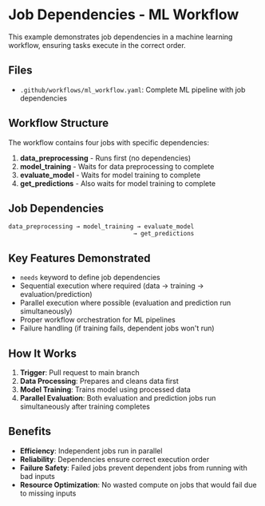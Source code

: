 # Job Dependencies - ML Workflow

This example demonstrates job dependencies in a machine learning workflow, ensuring tasks execute in the correct order.

## Files
- `.github/workflows/ml_workflow.yaml`: Complete ML pipeline with job dependencies

## Workflow Structure

The workflow contains four jobs with specific dependencies:

1. **data_preprocessing** - Runs first (no dependencies)
2. **model_training** - Waits for data preprocessing to complete
3. **evaluate_model** - Waits for model training to complete
4. **get_predictions** - Also waits for model training to complete

## Job Dependencies

```
data_preprocessing → model_training → evaluate_model
                                   → get_predictions
```

## Key Features Demonstrated
- `needs` keyword to define job dependencies
- Sequential execution where required (data → training → evaluation/prediction)
- Parallel execution where possible (evaluation and prediction run simultaneously)
- Proper workflow orchestration for ML pipelines
- Failure handling (if training fails, dependent jobs won't run)

## How It Works

1. **Trigger**: Pull request to main branch
2. **Data Processing**: Prepares and cleans data first
3. **Model Training**: Trains model using processed data
4. **Parallel Evaluation**: Both evaluation and prediction jobs run simultaneously after training completes

## Benefits

- **Efficiency**: Independent jobs run in parallel
- **Reliability**: Dependencies ensure correct execution order
- **Failure Safety**: Failed jobs prevent dependent jobs from running with bad inputs
- **Resource Optimization**: No wasted compute on jobs that would fail due to missing inputs